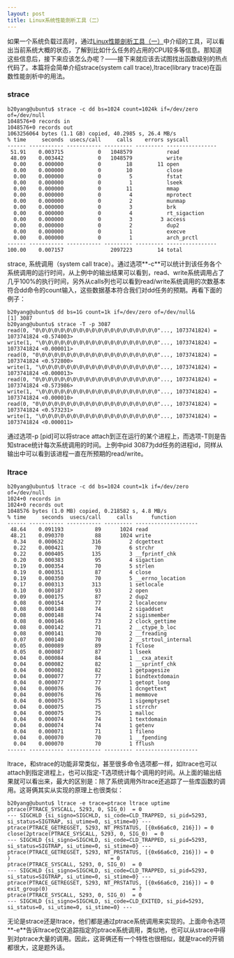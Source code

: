 ```yaml
---
layout: post
title: Linux系统性能剖析工具（二）
---
```


如果一个系统负载过高时，通过[Linux性能剖析工具（一）](http://yangbiao.info/2016/07/20/Linux-Performance-Utils-1)中介绍的工具，可以看出当前系统大概的状态，了解到比如什么任务的占用的CPU较多等信息。那知道这些信息后，接下来应该怎么办呢？——接下来就应该去试图找出函数级别的热点代码了。本篇将会简单介绍strace(system call  trace),ltrace(library trace)在函数性能剖析中的用法。

### strace

	b20yang@ubuntu$ strace -c dd bs=1024 count=1024k if=/dev/zero of=/dev/null
	1048576+0 records in
	1048576+0 records out
	1063256064 bytes (1.1 GB) copied, 40.2985 s, 26.4 MB/s
	% time     seconds  usecs/call     calls    errors syscall
	------ ----------- ----------- --------- --------- ----------------
	 51.91    0.003715           0   1048579           read
	 48.09    0.003442           0   1048579           write
	  0.00    0.000000           0        18        11 open
	  0.00    0.000000           0        10           close
	  0.00    0.000000           0         5           fstat
	  0.00    0.000000           0         1           lseek
	  0.00    0.000000           0        11           mmap
	  0.00    0.000000           0         4           mprotect
	  0.00    0.000000           0         2           munmap
	  0.00    0.000000           0         3           brk
	  0.00    0.000000           0         4           rt_sigaction
	  0.00    0.000000           0         3         3 access
	  0.00    0.000000           0         2           dup2
	  0.00    0.000000           0         1           execve
	  0.00    0.000000           0         1           arch_prctl
	------ ----------- ----------- --------- --------- ----------------
	100.00    0.007157               2097223        14 total

strace, 系统调用（system call trace）。通过选项**-c**可以统计到该任务各个系统调用的运行时间，从上例中的输出结果可以看到，read、write系统调用占了几乎100%的执行时间，另外从calls列也可以看到read/write系统调用的次数基本符合dd命令的count输入，这些数据基本符合我们对dd任务的预期。再看下面的例子：

	b20yang@ubuntu$ dd bs=1G count=1k if=/dev/zero of=/dev/null&
	[1] 3087
	b20yang@ubuntu$ strace -T -p 3087
	read(0, "0\0\0\0\0\0\0\0\0\0\0\0\0\0\0\0\0\0\0\0"..., 1073741824) = 1073741824 <0.574003>
	write(1, "\0\0\0\0\0\0\0\0\0\0\0\0\0\0\0\0\0\0\0"..., 1073741824) = 1073741824 <0.000011>
	read(0, "0\0\0\0\0\0\0\0\0\0\0\0\0\0\0\0\0\0\0\0"..., 1073741824) = 1073741824 <0.572800>
	write(1, "\0\0\0\0\0\0\0\0\0\0\0\0\0\0\0\0\0\0\0"..., 1073741824) = 1073741824 <0.000013>
	read(0, "0\0\0\0\0\0\0\0\0\0\0\0\0\0\0\0\0\0\0\0"..., 1073741824) = 1073741824 <0.573986>
	write(1, "\0\0\0\0\0\0\0\0\0\0\0\0\0\0\0\0\0\0\0"..., 1073741824) = 1073741824 <0.000010>
	read(0, "0\0\0\0\0\0\0\0\0\0\0\0\0\0\0\0\0\0\0\0"..., 1073741824) = 1073741824 <0.573231>
	write(1, "\0\0\0\0\0\0\0\0\0\0\0\0\0\0\0\0\0\0\0"..., 1073741824) = 1073741824 <0.000011>

通过选项-p [pid]可以将strace attach到正在运行的某个进程上，而选项-T则是告知strace统计每次系统调用的时间。上例中pid 3087为dd任务的进程id，同样从输出中可以看到该进程一直在所预期的read/write。   

### ltrace

	b20yang@ubuntu$ ltrace -c dd bs=1024 count=1k if=/dev/zero of=/dev/null
	1024+0 records in
	1024+0 records out
	1048576 bytes (1.0 MB) copied, 0.218582 s, 4.8 MB/s
	% time     seconds  usecs/call     calls      function
	------ ----------- ----------- --------- --------------------
	 48.64    0.091193          89      1024 read
	 48.21    0.090370          88      1024 write
	  0.34    0.000632         316         2 dcgettext
	  0.22    0.000421          70         6 strchr
	  0.22    0.000405         135         3 __fprintf_chk
	  0.20    0.000383          95         4 sigaction
	  0.19    0.000354          70         5 strlen
	  0.19    0.000351          87         4 close
	  0.19    0.000350          70         5 __errno_location
	  0.17    0.000313         313         1 setlocale
	  0.10    0.000187          93         2 open
	  0.09    0.000175          87         2 dup2
	  0.08    0.000154          77         2 localeconv
	  0.08    0.000148          74         2 sigaddset
	  0.08    0.000148          74         2 sigismember
	  0.08    0.000146          73         2 clock_gettime
	  0.08    0.000142          71         2 __ctype_b_loc
	  0.08    0.000141          70         2 __freading
	  0.07    0.000140          70         2 __strtoul_internal
	  0.05    0.000089          89         1 fclose
	  0.05    0.000087          87         1 lseek
	  0.04    0.000084          84         1 __cxa_atexit
	  0.04    0.000082          82         1 __sprintf_chk
	  0.04    0.000082          82         1 getpagesize
	  0.04    0.000077          77         1 bindtextdomain
	  0.04    0.000077          77         1 getopt_long
	  0.04    0.000076          76         1 dcngettext
	  0.04    0.000076          76         1 memmove
	  0.04    0.000075          75         1 sigemptyset
	  0.04    0.000075          75         1 strrchr
	  0.04    0.000075          75         1 malloc
	  0.04    0.000074          74         1 textdomain
	  0.04    0.000074          74         1 getenv
	  0.04    0.000071          71         1 fileno
	  0.04    0.000070          70         1 __fpending
	  0.04    0.000070          70         1 fflush
	------ ----------- ----------- --------- --------------------

ltrace，和strace的功能非常类似，甚至很多命令选项都一样，如ltrace也可以attach到指定进程上，也可以指定-T选项统计每个调用的时间。从上面的输出结果就可以看出来，最大的区别是：除了系统调用外ltrace还追踪了一些库函数的调用。这哥俩其实从实现的原理上也很类似：

	b20yang@ubuntu$ ltrace -e trace=ptrace ltrace uptime
	ptrace(PTRACE_SYSCALL, 5293, 0, SIG_0)  = 0
	--- SIGCHLD {si_signo=SIGCHLD, si_code=CLD_TRAPPED, si_pid=5293, si_status=SIGTRAP, si_utime=0, si_stime=0} ---
	ptrace(PTRACE_GETREGSET, 5293, NT_PRSTATUS, [{0x66a6c0, 216}]) = 0
	close(2ptrace(PTRACE_SYSCALL, 5293, 0, SIG_0)  = 0
	--- SIGCHLD {si_signo=SIGCHLD, si_code=CLD_TRAPPED, si_pid=5293, si_status=SIGTRAP, si_utime=0, si_stime=0} ---
	ptrace(PTRACE_GETREGSET, 5293, NT_PRSTATUS, [{0x66a6c0, 216}]) = 0
	)                                = 0
	ptrace(PTRACE_SYSCALL, 5293, 0, SIG_0)  = 0
	--- SIGCHLD {si_signo=SIGCHLD, si_code=CLD_TRAPPED, si_pid=5293, si_status=SIGTRAP, si_utime=0, si_stime=0} ---
	ptrace(PTRACE_GETREGSET, 5293, NT_PRSTATUS, [{0x66a6c0, 216}]) = 0
	exit_group(0)                           = ?
	ptrace(PTRACE_SYSCALL, 5293, 0, SIG_0)  = 0
	--- SIGCHLD {si_signo=SIGCHLD, si_code=CLD_EXITED, si_pid=5293, si_status=0, si_utime=0, si_stime=0} ---

无论是strace还是ltrace，他们都是通过ptrace系统调用来实现的。上面命令选项**-e**告诉ltrace仅仅追踪指定的ptrace系统调用，类似地，也可以从strace中得到对ptrace大量的调用。因此，这哥俩还有一个特性也很相似，就是trace的开销都很大，这是题外话。
